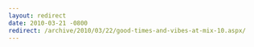```yaml
---
layout: redirect
date: 2010-03-21 -0800
redirect: /archive/2010/03/22/good-times-and-vibes-at-mix-10.aspx/
---
```

